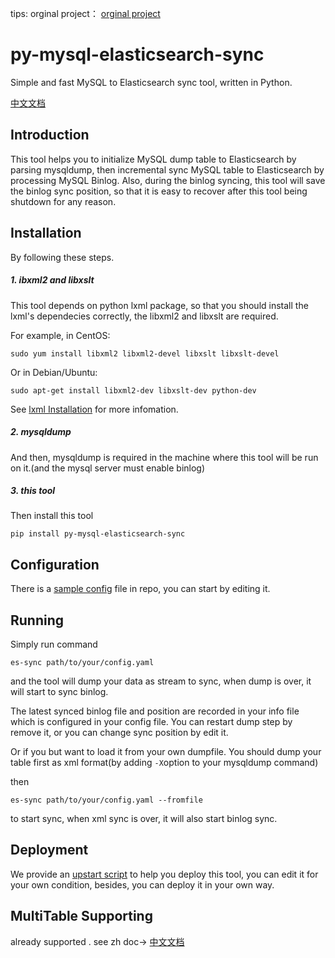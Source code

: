 tips: orginal project：  [orginal project](https://github.com/zhongbiaodev/py-mysql-elasticsearch-sync)

# py-mysql-elasticsearch-sync
Simple and fast MySQL to Elasticsearch sync tool, written in Python.

[中文文档](https://github.com/xunhanliu/py-mysql-elasticsearch-sync/blob/master/README_CN.md)

## Introduction
This tool helps you to initialize MySQL dump table to Elasticsearch by parsing mysqldump, then incremental sync MySQL table to Elasticsearch by processing MySQL Binlog.
Also, during the binlog syncing, this tool will save the binlog sync position, so that it is easy to recover after this tool being shutdown for any reason.

## Installation
By following these steps.

##### 1. ibxml2 and libxslt
This tool depends on python lxml package, so that you should install  the lxml's dependecies correctly, the libxml2 and libxslt are required.

For example, in CentOS:

```
sudo yum install libxml2 libxml2-devel libxslt libxslt-devel
```

Or in Debian/Ubuntu:

```
sudo apt-get install libxml2-dev libxslt-dev python-dev
```

See [lxml Installation](http://lxml.de/installation.html) for more infomation.
##### 2. mysqldump
And then, mysqldump is required in the machine where this tool will be run on it.(and the mysql server must enable binlog)


##### 3. this tool
Then install this tool

```
pip install py-mysql-elasticsearch-sync
```

## Configuration
There is a [sample config](https://github.com/xunhanliu/py-mysql-elasticsearch-sync/blob/master/es_sync/sample.yaml) file in repo, you can start by editing it.

## Running
Simply run command

```
es-sync path/to/your/config.yaml
```
and the tool will dump your data as stream to sync, when dump is over, it will start to sync binlog.

The latest synced binlog file and position are recorded in your info file which is configured in your config file. You can restart dump step by remove it, or you can change sync position by edit it.

Or if you  but want to load it from your own dumpfile. You should dump your table first as xml format(by adding ```-X```option to your mysqldump command) 

then

```
es-sync path/to/your/config.yaml --fromfile
```
to start sync, when xml sync is over, it will also start binlog sync.

## Deployment
We provide an [upstart script]((https://github.com/xunhanliu/py-mysql-elasticsearch-sync/blob/master/upstart.conf)) to help you deploy this tool, you can edit it for your own condition, besides, you can deploy it in your own way.

## MultiTable Supporting
already supported .
see zh doc-> [中文文档](https://github.com/xunhanliu/py-mysql-elasticsearch-sync/blob/master/README_CN.md)
